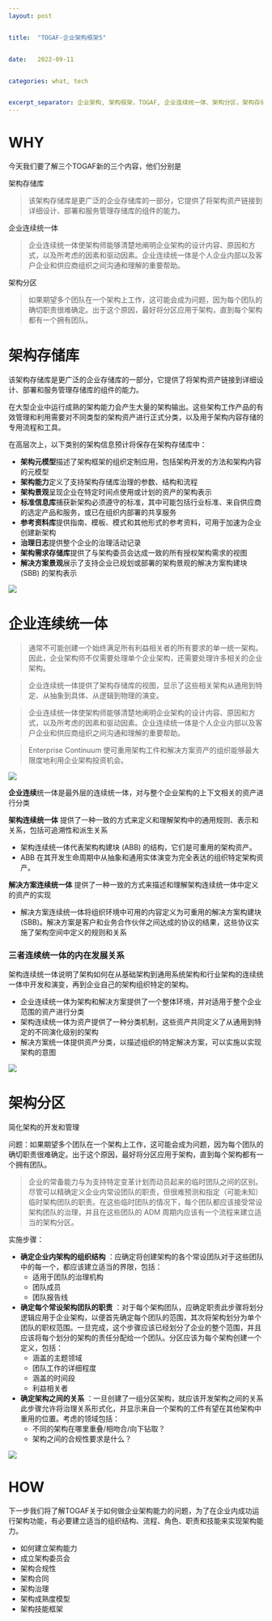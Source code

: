 ```yaml
---
layout: post


title:  "TOGAF-企业架构框架5"


date:   2022-09-11


categories: what, tech


excerpt_separator: 企业架构, 架构框架，TOGAF, 企业连续统一体、架构分区，架构存储库
---
```

# WHY

今天我们要了解三个TOGAF新的三个内容，他们分别是

架构存储库

> 该架构存储库是更广泛的企业存储库的一部分，它提供了将架构资产链接到详细设计、部署和服务管理存储库的组件的能力。

企业连续统一体

> 企业连续统一体使架构师能够清楚地阐明企业架构的设计内容、原因和方式，以及所考虑的因素和驱动因素。企业连续统一体是个人企业内部以及客户企业和供应商组织之间沟通和理解的重要帮助。

架构分区

> 如果期望多个团队在一个架构上工作，这可能会成为问题，因为每个团队的确切职责很难确定。出于这个原因，最好将分区应用于架构，直到每个架构都有一个拥有团队。


# 架构存储库

该架构存储库是更广泛的企业存储库的一部分，它提供了将架构资产链接到详细设计、部署和服务管理存储库的组件的能力。

在大型企业中运行成熟的架构能力会产生大量的架构输出。这些架构工作产品的有效管理和利用需要对不同类型的架构资产进行正式分类，以及用于架构内容存储的专用流程和工具。

在高层次上，以下类别的架构信息预计将保存在架构存储库中：

* **架构元模型**描述了架构框架的组织定制应用，包括架构开发的方法和架构内容的元模型
* **架构能力**定义了支持架构存储库治理的参数、结构和流程
* **架构景观**呈现企业在特定时间点使用或计划的资产的架构表示
* **标准信息库**捕获新架构必须遵守的标准，其中可能包括行业标准、来自供应商的选定产品和服务，或已在组织内部署的共享服务
* **参考资料库**提供指南、模板、模式和其他形式的参考资料，可用于加速为企业创建新架构
* **治理日志**提供整个企业的治理活动记录
* **架构需求存储库**提供了与架构委员会达成一致的所有授权架构需求的视图
* **解决方案景观**展示了支持企业已规划或部署的架构景观的解决方案构建块 (SBB) 的架构表示

![](https://pubs.opengroup.org/architecture/togaf9-doc/m/Figures/41_archrepos.png)

# 企业连续统一体

> 通常不可能创建一个始终满足所有利益相关者的所有要求的单一统一架构。因此，企业架构师不仅需要处理单个企业架构，还需要处理许多相关的企业架构。

> 企业连续统一体提供了架构存储库的视图，显示了这些相关架构从通用到特定、从抽象到具体、从逻辑到物理的演变。

> 企业连续统一体使架构师能够清楚地阐明企业架构的设计内容、原因和方式，以及所考虑的因素和驱动因素。企业连续统一体是个人企业内部以及客户企业和供应商组织之间沟通和理解的重要帮助。

> Enterprise Continuum 使可重用架构工件和解决方案资产的组织能够最大限度地利用企业架构投资机会。

![](https://pubs.opengroup.org/architecture/togaf9-doc/m/Figures/39_entcon_oview.png)

**企业连续**统一体是最外层的连续统一体，对与整个企业架构的上下文相关的资产进行分类

**架构连续统一体** 提供了一种一致的方式来定义和理解架构中的通用规则、表示和关系，包括可追溯性和派生关系

* 架构连续统一体代表架构构建块 (ABB) 的结构，它们是可重用的架构资产。
* ABB 在其开发生命周期中从抽象和通用实体演变为完全表达的组织特定架构资产。

**解决方案连续统一体** 提供了一种一致的方式来描述和理解架构连续统一体中定义的资产的实现

* 解决方案连续统一体将组织环境中可用的内容定义为可重用的解决方案构建块 (SBB)。解决方案是客户和业务合作伙伴之间达成的协议的结果，这些协议实施了架构空间中定义的规则和关系

### 三者连续统一体的内在发展关系

架构连续统一体说明了架构如何在从基础架构到通用系统架构和行业架构的连续统一体中开发和演变，再到企业自己的架构组织特定的架构。

* 企业连续统一体为架构和解决方案提供了一个整体环境，并对适用于整个企业范围的资产进行分类
* 架构连续统一体为资产提供了一种分类机制，这些资产共同定义了从通用到特定的不同演化级别的架构
* 解决方案统一体提供资产分类，以描述组织的特定解决方案，可以实施以实现架构的意图

![](https://pubs.opengroup.org/architecture/togaf9-doc/m/Figures/39_entcon.png)

# 架构分区

简化架构的开发和管理

问题：如果期望多个团队在一个架构上工作，这可能会成为问题，因为每个团队的确切职责很难确定。出于这个原因，最好将分区应用于架构，直到每个架构都有一个拥有团队。

> 企业的常备能力与为支持特定变革计划而动员起来的临时团队之间的区别。尽管可以精确定义企业内常设团队的职责，但很难预测和指定（可能未知）临时架构团队的职责。在这些临时团队的情况下，每个团队都应该接受常设架构团队的治理，并且在这些团队的 ADM 周期内应该有一个流程来建立适当的架构分区。

实施步骤：

* **确定企业内架构的组织结构** ：应确定将创建架构的各个常设团队对于这些团队中的每一个，都应该建立适当的界限，包括：
  * 适用于团队的治理机构
  * 团队成员
  * 团队报告线
* **确定每个常设架构团队的职责** ：对于每个架构团队，应确定职责此步骤将划分逻辑应用于企业架构，以便首先确定每个团队的范围，其次将架构划分为单个团队的职权范围。一旦完成，这个步骤应该已经划分了企业的整个范围，并且应该将每个划分的架构的责任分配给一个团队。分区应该为每个架构创建一个定义，包括：
  * 涵盖的主题领域
  * 团队工作的详细程度
  * 涵盖的时间段
  * 利益相关者
* **确定架构之间的关系** ：一旦创建了一组分区架构，就应该开发架构之间的关系此步骤允许将治理关系形式化，并显示来自一个架构的工件有望在其他架构中重用的位置。考虑的领域包括：
  * 不同的架构在哪里重叠/相吻合/向下钻取？
  * 架构之间的合规性要求是什么？

![](https://pubs.opengroup.org/architecture/togaf9-doc/m/Figures/40_partitioning5.png)


# HOW

下一步我们将了解TOGAF关于如何做企业架构能力的问题，为了在企业内成功运行架构功能，有必要建立适当的组织结构、流程、角色、职责和技能来实现架构能力。

* 如何建立架构能力
* 成立架构委员会
* 架构合规性
* 架构合同
* 架构治理
* 架构成熟度模型
* 架构技能框架
